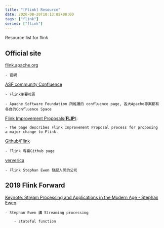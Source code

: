 ```yaml
---
title: "[Flink] Resource"
date: 2020-08-20T10:13:02+08:00
tags: ["flink"]
series: ["flink"]
---
```


Resource list for flink

<!--more-->

## Official site

[flink.apache.org](https://flink.apache.org/)

    - 官網

[ASF community Confluence](https://cwiki.apache.org/confluence/display/FLINK/Apache+Flink+Home)

    - Flink主要社區

    - Apache Software Foundation 所維護的 confluence page, 各大Apache專案都有各自的Confluence Space

[Flink Improvement Proposals(__FLIP__)](https://cwiki.apache.org/confluence/display/FLINK/Flink+Improvement+Proposals):
    
    - The page describes Flink Improvement Proposal process for proposing a major change to Flink.

[Github/Flink](https://github.com/apache/flink)

    - Flink 專案Github page

[ververica](https://www.ververica.com/)

    - Flink Stephan Ewen 發起人開的公司


## 2019 Flink Forward

[Keynote: Stream Processing and Applications in the Modern Age - Stephan Ewen](https://www.youtube.com/watch?v=bun0qQOX_cY)
    
    - Stephan Ewen 講 Streaming processing

        - stateful function
